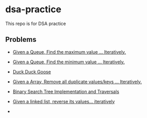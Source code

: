 # dsa-practice

This repo is for DSA practice

## Problems

- [Given a Queue, Find the maximum value ... Iteratively.](code-challenges/queues/max-val-iterative/README.md)
- [Given a Queue, Find the minimum value ... Iteratively.](code-challenges/queues/min-val-iterative/README.md)
- [Duck Duck Goose](code-challenges/queues/duck-duck-goose/README.md)

- [Given a Array, Remove all duplicate values/keys ... Iteratively.](code-challenges/arrays/remove-dups/README.md)

- [Binary Search Tree Implementation and Traversals](code-challenges/bst/README.md)
- [Given a linked list, reverse its values... iteratively](code-challenges/bst/README.md)

- []()
